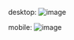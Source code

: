 desktop:
![image](https://github.com/user-attachments/assets/402ab629-27b6-497e-aea2-9fadfbd04653)

mobile:
![image](https://github.com/user-attachments/assets/fe30af75-c838-447d-b42a-ac6a3e180fb3)
